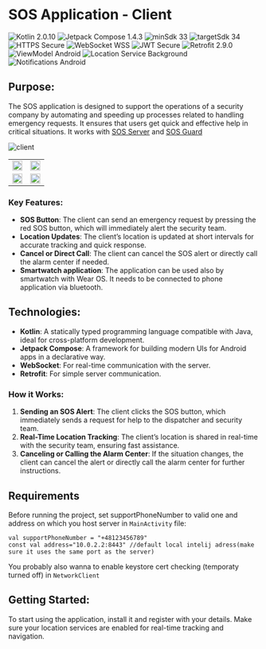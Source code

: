 # SOS Application - Client

<p>
<img src="https://img.shields.io/badge/Kotlin-purple" alt="Kotlin 2.0.10"> 
<img src="https://img.shields.io/badge/Jetpack_Compose-1.4.3-purple?color=5C2D91" alt="Jetpack Compose 1.4.3"> 
<img src="https://img.shields.io/badge/minSdk_33-%233DDC84" alt="minSdk 33"> 
<img src="https://img.shields.io/badge/targetSdk_34-%23008B02" alt="targetSdk 34 "> 
<img src="https://img.shields.io/badge/HTTPS-Secure-green?color=008B02" alt="HTTPS Secure"> 
<img src="https://img.shields.io/badge/WebSocket-WSS-blue?color=1E90FF" alt="WebSocket WSS">
<img src="https://img.shields.io/badge/JWT-Secure-blue?color=008B8B" alt="JWT Secure">
<img src="https://img.shields.io/badge/Retrofit-2.9.0-orange?color=FF4500" alt="Retrofit 2.9.0"> 
<img src="https://img.shields.io/badge/ViewModel-Android-green?color=3DDC84" alt="ViewModel Android"> 
<img src="https://img.shields.io/badge/Location_Service-Background-%23008B02" alt="Location Service Background"> 
<img src="https://img.shields.io/badge/Notifications-Android-purple?color=5C2D91" alt="Notifications Android"> 
</p>

## Purpose:
The SOS application is designed to support the operations of a security company by automating and speeding up processes related to handling emergency requests. It ensures that users get quick and effective help in critical situations.
It works with <a href="https://github.com/VoidSamuraj/SOS_Server" target="_blank">SOS Server</a> and <a href="https://github.com/VoidSamuraj/SOS_Guard_App" target="_blank">SOS Guard</a>

![client](https://github.com/user-attachments/assets/cfb9ec30-0d2a-44ed-ab9a-646be7b1a207)

<table style="width:100%;">
  <tr>
    <td style="width:50%;"><img src="https://github.com/user-attachments/assets/ac74f52f-48c8-402c-9710-ead76008ad91" style="width:100%;"/></td>
    <td style="width:50%;"><img src="https://github.com/user-attachments/assets/8c3f6921-5686-473f-b3f3-bcc03b55f73d" style="width:100%;"/></td>
  </tr>
  <tr>
    <td style="width:50%;"><img src="https://github.com/user-attachments/assets/f2039436-792a-4904-b65d-3ac420764ee0" style="width:100%;"/></td>
    <td style="width:50%;"><img src="https://github.com/user-attachments/assets/fbc5aa91-df48-4831-8f41-ad30f6bdc7ae" style="width:100%;"/></td>
  </tr>
</table>


### Key Features:
- **SOS Button**: The client can send an emergency request by pressing the red SOS button, which will immediately alert the security team.
- **Location Updates**: The client’s location is updated at short intervals for accurate tracking and quick response.
- **Cancel or Direct Call**: The client can cancel the SOS alert or directly call the alarm center if needed.
- **Smartwatch application**: The application can be used also by smartwatch with Wear OS. It needs to be connected to phone application via bluetooth.

## Technologies:
- **Kotlin**: A statically typed programming language compatible with Java, ideal for cross-platform development.
- **Jetpack Compose**: A framework for building modern UIs for Android apps in a declarative way.
- **WebSocket**: For real-time communication with the server.
- **Retrofit**: For simple server communication.

### How it Works:
1. **Sending an SOS Alert**: The client clicks the SOS button, which immediately sends a request for help to the dispatcher and security team.
2. **Real-Time Location Tracking**: The client’s location is shared in real-time with the security team, ensuring fast assistance.
3. **Canceling or Calling the Alarm Center**: If the situation changes, the client can cancel the alert or directly call the alarm center for further instructions.

## Requirements
Before running the project, set supportPhoneNumber to valid one and address on which you host server in `MainActivity` file:
```
val supportPhoneNumber = "+48123456789"
const val address="10.0.2.2:8443" //default local intelij adress(make sure it uses the same port as the server)
```
You probably also wanna to enable keystore cert checking (temporaty turned off) in `NetworkClient`

## Getting Started:
To start using the application, install it and register with your details. Make sure your location services are enabled for real-time tracking and navigation.
